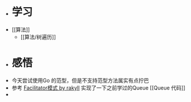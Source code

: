 - # 学习
- [[算法]]
	- [[算法/树遍历]]
- # 感悟
- 今天尝试使用Go 的范型，但是不支持范型方法属实有点拧巴
- 参考 [Facilitator模式 by rakyll](https://rakyll.org/generics-facilititators/) 实现了一下之前学过的Queue [[Queue 代码]]
-